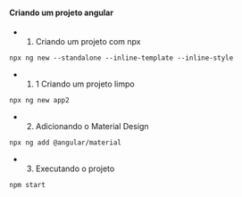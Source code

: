 #### Criando um projeto angular
* 1. Criando um projeto com npx
```
npx ng new --standalone --inline-template --inline-style
```

* 1. 1 Criando um projeto limpo
```
npx ng new app2
```

* 2. Adicionando o Material Design
```
npx ng add @angular/material
```

* 3. Executando o projeto
```
npm start
```